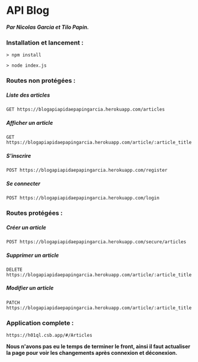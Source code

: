 # API Blog

***Par Nicolas Garcia et Tilo Papin.***

### Installation et lancement :

```
> npm install
```

```
> node index.js
```

### Routes non protégées :

##### Liste des articles
```
GET https://blogapiapidaepapingarcia.herokuapp.com/articles
```

##### Afficher un article
```
GET https://blogapiapidaepapingarcia.herokuapp.com/article/:article_title
```

##### S'inscrire
```
POST https://blogapiapidaepapingarcia.herokuapp.com/register
```

##### Se connecter
```
POST https://blogapiapidaepapingarcia.herokuapp.com/login
```

### Routes protégées :

##### Créer un article
```
POST https://blogapiapidaepapingarcia.herokuapp.com/secure/articles
```
##### Supprimer un article
```
DELETE https://blogapiapidaepapingarcia.herokuapp.com/article/:article_title
```

##### Modifier un article
```
PATCH https://blogapiapidaepapingarcia.herokuapp.com/article/:article_title
```

### Application complete :

```
https://h01ql.csb.app/#/Articles
```

**Nous n'avons pas eu le temps de terminer le front, ainsi il faut actualiser la page pour voir les changements après connexion et déconexion.**
